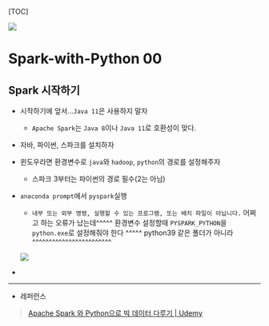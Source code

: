 [TOC]

![](C:\Users\seho2\AppData\Roaming\marktext\images\2023-01-05-22-24-41-image.png)

# Spark-with-Python 00

## Spark 시작하기

- 시작하기에 앞서...`Java 11`은 사용하지 말자
  
  - `Apache Spark`는 `Java 8`이나 `Java 11`로 호환성이 맞다.

- 자바, 파이썬, 스파크를 설치하자

- 윈도우라면 환경변수로 `java`와 `hadoop`, `python`의 경로를 설정해주자
  
  - 스파크 3부터는 파이썬의 경로 필수(2는 아님)

- `anaconda prompt`에서 `pyspark`실행
  
  - `내부 또는 외부 명령, 실행할 수 있는 프로그램, 또는 배치 파일이 아닙니다.` 어쩌고 하는 오류가 났는데^^^^^ 환경변수 설정할때 `PYSPARK_PYTHON`을 `python.exe`로 설정해줘야 한다 ^^^^^ python39 같은 폴더가 아니라 ^^^^^^^^^^^^^^^^^^^^^^^^
  
  ![](C:\Users\seho2\AppData\Roaming\marktext\images\2023-01-06-01-17-09-image.png)

- 

---

- 레퍼런스

> [Apache Spark 와 Python으로 빅 데이터 다루기 | Udemy](https://www.udemy.com/course/best-apache-spark-python/)
